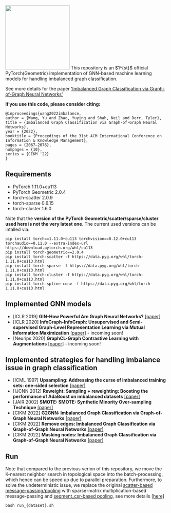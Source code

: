 <img src="https://render.githubusercontent.com/render/math?math=\text{G}^2\text{GNN}" style="width:200px;">
This repository is an $1^{st}$ official PyTorch(Geometric) implementation of GNN-based machine learning models for handling imbalanced graph classification.

See more details for the paper ['Imbalanced Graph Classification via Graph-of-Graph Neural Networks'](https://dl.acm.org/doi/10.1145/3511808.3557356)

**If you use this code, please consider citing:**
```linux
@inproceedings{wang2022imbalance,
author = {Wang, Yu and Zhao, Yuying and Shah, Neil and Derr, Tyler},
title = {Imbalanced Graph Classification via Graph-of-Graph Neural Networks},
year = {2022},
booktitle = {Proceedings of the 31st ACM International Conference on Information & Knowledge Management},
pages = {2067–2076},
numpages = {10},
series = {CIKM '22}
}
```

## Requirements
* PyTorch 1.11.0+cu113
* PyTorch Geometric 2.0.4
* torch-scatter 2.0.9
* torch-sparse 0.6.15
* torch-cluster 1.6.0

Note that the **version of the PyTorch Geometric/scatter/sparse/cluster used here is not the very latest one**. The current used versions can be intalled via:
```
pip install torch==1.11.0+cu113 torchvision==0.12.0+cu113 torchaudio==0.11.0 --extra-index-url https://download.pytorch.org/whl/cu113
pip install torch-geometric==2.0.4
pip install torch-scatter -f https://data.pyg.org/whl/torch-1.11.0+cu113.html
pip install torch-sparse -f https://data.pyg.org/whl/torch-1.11.0+cu113.html
pip install torch-cluster -f https://data.pyg.org/whl/torch-1.11.0+cu113.html
pip install torch-spline-conv -f https://data.pyg.org/whl/torch-1.11.0+cu113.html
```

## Implemented GNN models
* [ICLR 2019] **GIN-How Powerful Are Graph Neural Networks?** [[paper]](https://arxiv.org/pdf/1810.00826.pdf)
* [ICLR 2020] **InfoGraph-InfoGraph: Unsupervised and Semi-supervised Graph-Level Representation Learning via Mutual Information Maximization** [[paper]](https://arxiv.org/abs/1908.01000) - incoming soon!
* [Neurips 2020] **GraphCL-Graph Contrastive Learning with Augmentations** [[paper]](https://arxiv.org/abs/2010.13902) - incoming soon!

## Implemented strategies for handling imbalance issue in graph classification
* [ICML 1997] **Upsampling: Addressing the curse of imbalanced training sets: one-sided selection** [[paper]](https://sci2s.ugr.es/keel/pdf/algorithm/congreso/kubat97addressing.pdf)
* [IJCNN 2012] **Reweight: Sampling + reweighting: Boosting the performance of AdaBoost on imbalanced datasets** [[paper]](https://ieeexplore.ieee.org/document/6252738)
* [JAIR 2002] **SMOTE: SMOTE: Synthetic Minority Over-sampling Technique** [[paper]](https://arxiv.org/pdf/1106.1813.pdf)
* [CIKM 2022] **G2GNN: Imbalanced Graph Classification via Graph-of-Graph Neural Networks** [[paper]](https://dl.acm.org/doi/10.1145/3511808.3557356)
* [CIKM 2022] **Remove edges: Imbalanced Graph Classification via Graph-of-Graph Neural Networks** [[paper]](https://dl.acm.org/doi/10.1145/3511808.3557356)
* [CIKM 2022] **Masking nodes: Imbalanced Graph Classification via Graph-of-Graph Neural Networks** [[paper]](https://dl.acm.org/doi/10.1145/3511808.3557356)


## Run
Note that compared to the previous verion of this repository, we move the K-nearest neighbor search in topological space into the batch-processing, which hence can be speed up due to parallel preparation. Furthermore, to solve the undeterministic issue, we replace the original [scatter-based message-passing/pooling](https://pytorch-scatter.readthedocs.io/en/latest/functions/scatter.html) with sparse-matrix multiplication-based message-passing and [segment_csr-based pooling](https://pytorch-scatter.readthedocs.io/en/latest/functions/segment_csr.html), see more details [[here]](https://pytorch-geometric.readthedocs.io/en/latest/notes/sparse_tensor.html)

```linux
bash run_{dataset}.sh
```
